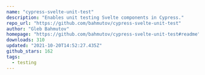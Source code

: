 ```yaml
---
name: "cypress-svelte-unit-test"
description: "Enables unit testing Svelte components in Cypress."
repo_url: "https://github.com/bahmutov/cypress-svelte-unit-test"
author: "Gleb Bahmutov"
homepage: "https://github.com/bahmutov/cypress-svelte-unit-test#readme"
downloads: 310
updated: "2021-10-20T14:52:27.435Z"
github_stars: 162
tags: 
  - testing
---
```

